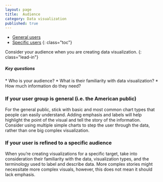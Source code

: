 ```yaml
---
layout: page
title:  Audience
category: Data visualization
published: true
---
```


- [General users](#general-users)
- [Specific users](#specific-users)
 {: class="toc"}


Consider your audience when you are creating data visualization.
{: class="lead-in"}

<h5>Key questions</h5>
* Who is your audience?
* What is their familiarity with data visualization?
* How much information do they need?


<h3 id="general-users">If your user group is general (i.e. the American public)</h3>
For the general public, stick with basic and most common chart types that people can easily understand. Adding emphasis and labels will help highlight the point of the visual and tell the story of the information. Consider using multiple simple charts to step the user through the data, rather than one big complex visualization. 

<h3 id="specific-users">If your user is refined to a specific audience</h3>
When you’re creating visualizations for a specific target, take into consideration their familiarity with the data, visualization types, and the terminology used to label and describe data. More complex stories might necessitate more complex visuals, however, this does not mean it should lack emphasis.
